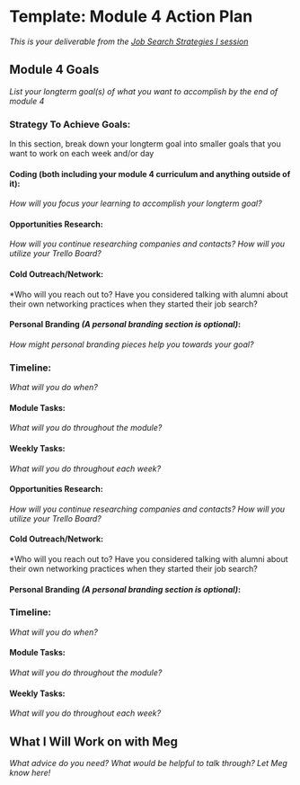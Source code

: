 # Template: Module 4 Action Plan 
*This is your deliverable from the [Job Search Strategies I session](https://github.com/turingschool/career-development-curriculum/blob/master/module_three/job_search_strategies_i.md)*

## Module 4 Goals

*List your longterm goal(s) of what you want to accomplish by the end of module 4*


### Strategy To Achieve Goals:
In this section, break down your longterm goal into smaller goals that you want to work on each week and/or day


#### Coding (both including your module 4 curriculum and anything outside of it):

*How will you focus your learning to accomplish your longterm goal?*
  
#### Opportunities Research:
*How will you continue researching companies and contacts? How will you utilize your Trello Board?* 

#### Cold Outreach/Network:
*Who will you reach out to? Have you considered talking with alumni about their own networking practices when they started their job search?

#### Personal Branding *(A personal branding section is optional)*:
*How might personal branding pieces help you towards your goal?*

### Timeline:
*What will you do when?*
  
#### Module Tasks:
*What will you do throughout the module?*

#### Weekly Tasks:
*What will you do throughout each week?*

#### Opportunities Research:
*How will you continue researching companies and contacts? How will you utilize your Trello Board?* 


#### Cold Outreach/Network:
*Who will you reach out to? Have you considered talking with alumni about their own networking practices when they started their job search?


#### Personal Branding *(A personal branding section is optional)*:


### Timeline:
*What will you do when?*

  
#### Module Tasks:
*What will you do throughout the module?*


#### Weekly Tasks:
*What will you do throughout each week?*


## What I Will Work on with Meg
*What advice do you need? What would be helpful to talk through? Let Meg know here!*



